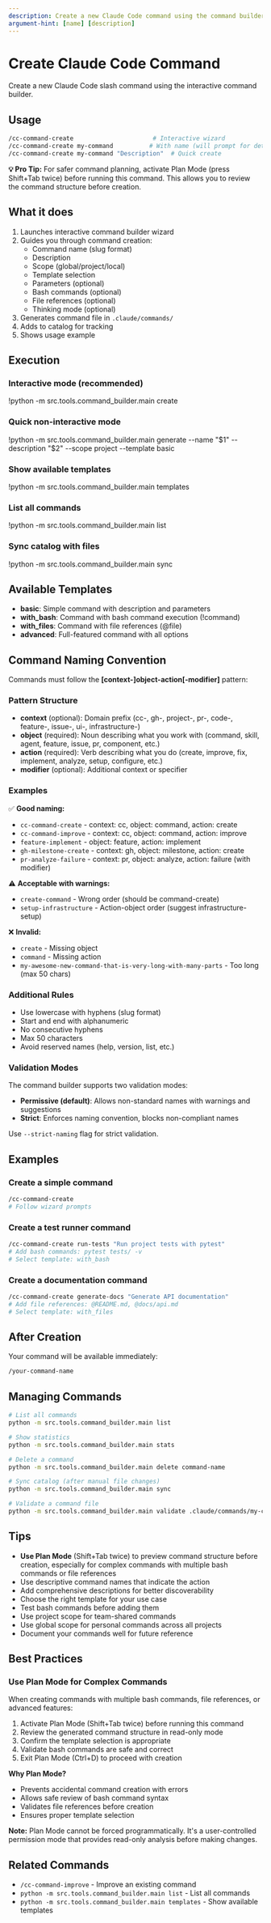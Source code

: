 ```yaml
---
description: Create a new Claude Code command using the command builder tool
argument-hint: [name] [description]
---
```


# Create Claude Code Command

Create a new Claude Code slash command using the interactive command builder.

## Usage

```bash
/cc-command-create                      # Interactive wizard
/cc-command-create my-command          # With name (will prompt for details)
/cc-command-create my-command "Description"  # Quick create
```

**💡 Pro Tip:** For safer command planning, activate Plan Mode (press Shift+Tab twice) before running this command. This allows you to review the command structure before creation.

## What it does

1. Launches interactive command builder wizard
2. Guides you through command creation:
   - Command name (slug format)
   - Description
   - Scope (global/project/local)
   - Template selection
   - Parameters (optional)
   - Bash commands (optional)
   - File references (optional)
   - Thinking mode (optional)
3. Generates command file in `.claude/commands/`
4. Adds to catalog for tracking
5. Shows usage example

## Execution

### Interactive mode (recommended)
!python -m src.tools.command_builder.main create

### Quick non-interactive mode
!python -m src.tools.command_builder.main generate --name "$1" --description "$2" --scope project --template basic

### Show available templates
!python -m src.tools.command_builder.main templates

### List all commands
!python -m src.tools.command_builder.main list

### Sync catalog with files
!python -m src.tools.command_builder.main sync

## Available Templates

- **basic**: Simple command with description and parameters
- **with_bash**: Command with bash command execution (!command)
- **with_files**: Command with file references (@file)
- **advanced**: Full-featured command with all options

## Command Naming Convention

Commands must follow the **[context-]object-action[-modifier]** pattern:

### Pattern Structure

- **context** (optional): Domain prefix (cc-, gh-, project-, pr-, code-, feature-, issue-, ui-, infrastructure-)
- **object** (required): Noun describing what you work with (command, skill, agent, feature, issue, pr, component, etc.)
- **action** (required): Verb describing what you do (create, improve, fix, implement, analyze, setup, configure, etc.)
- **modifier** (optional): Additional context or specifier

### Examples

✅ **Good naming:**
- `cc-command-create` - context: cc, object: command, action: create
- `cc-command-improve` - context: cc, object: command, action: improve
- `feature-implement` - object: feature, action: implement
- `gh-milestone-create` - context: gh, object: milestone, action: create
- `pr-analyze-failure` - context: pr, object: analyze, action: failure (with modifier)

⚠️ **Acceptable with warnings:**
- `create-command` - Wrong order (should be command-create)
- `setup-infrastructure` - Action-object order (suggest infrastructure-setup)

❌ **Invalid:**
- `create` - Missing object
- `command` - Missing action
- `my-awesome-new-command-that-is-very-long-with-many-parts` - Too long (max 50 chars)

### Additional Rules

- Use lowercase with hyphens (slug format)
- Start and end with alphanumeric
- No consecutive hyphens
- Max 50 characters
- Avoid reserved names (help, version, list, etc.)

### Validation Modes

The command builder supports two validation modes:

- **Permissive (default)**: Allows non-standard names with warnings and suggestions
- **Strict**: Enforces naming convention, blocks non-compliant names

Use `--strict-naming` flag for strict validation.

## Examples

### Create a simple command

```bash
/cc-command-create
# Follow wizard prompts
```

### Create a test runner command

```bash
/cc-command-create run-tests "Run project tests with pytest"
# Add bash commands: pytest tests/ -v
# Select template: with_bash
```

### Create a documentation command

```bash
/cc-command-create generate-docs "Generate API documentation"
# Add file references: @README.md, @docs/api.md
# Select template: with_files
```

## After Creation

Your command will be available immediately:
```bash
/your-command-name
```

## Managing Commands

```bash
# List all commands
python -m src.tools.command_builder.main list

# Show statistics
python -m src.tools.command_builder.main stats

# Delete a command
python -m src.tools.command_builder.main delete command-name

# Sync catalog (after manual file changes)
python -m src.tools.command_builder.main sync

# Validate a command file
python -m src.tools.command_builder.main validate .claude/commands/my-command.md
```

## Tips

- **Use Plan Mode** (Shift+Tab twice) to preview command structure before creation, especially for complex commands with multiple bash commands or file references
- Use descriptive command names that indicate the action
- Add comprehensive descriptions for better discoverability
- Choose the right template for your use case
- Test bash commands before adding them
- Use project scope for team-shared commands
- Use global scope for personal commands across all projects
- Document your commands well for future reference

## Best Practices

### Use Plan Mode for Complex Commands

When creating commands with multiple bash commands, file references, or advanced features:

1. Activate Plan Mode (Shift+Tab twice) before running this command
2. Review the generated command structure in read-only mode
3. Confirm the template selection is appropriate
4. Validate bash commands are safe and correct
5. Exit Plan Mode (Ctrl+D) to proceed with creation

**Why Plan Mode?**

- Prevents accidental command creation with errors
- Allows safe review of bash command syntax
- Validates file references before creation
- Ensures proper template selection

**Note:** Plan Mode cannot be forced programmatically. It's a user-controlled permission mode that provides read-only analysis before making changes.

## Related Commands

- `/cc-command-improve` - Improve an existing command
- `python -m src.tools.command_builder.main list` - List all commands
- `python -m src.tools.command_builder.main templates` - Show available templates

